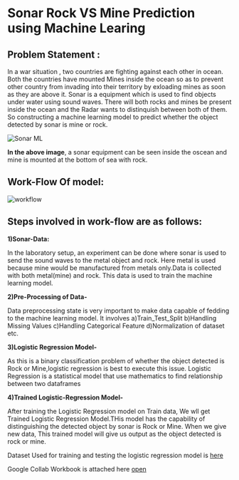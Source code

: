 # ******Sonar Rock VS Mine Prediction using Machine Learing****** 


## Problem Statement : 
In a war situation , two countries are fighting against each other in ocean. Both the countries have mounted Mines inside the ocean so as to prevent other country from invading into their territory by exloading mines as soon as they are above it. Sonar is a equipment which is used to find objects under water using sound waves. There will both rocks and mines be present inside the ocean and the Radar wants to distinquish between both of them. So constructing a machine learning model to predict whether the object detected by sonar is mine or rock.


![Sonar ML](https://github.com/KARTIKPARATKAR/Projects-Based-on-Machine-Learning/assets/100400207/a29bf00c-d94d-49c3-a92c-8f390e5a1427)

**In the above image**, a sonar equipment can be seen inside the oscean and mine is mounted at the bottom of sea with rock.

## **Work-Flow Of model:** ##

![workflow](https://github.com/KARTIKPARATKAR/Projects-Based-on-Machine-Learning/assets/100400207/b05aec03-db53-46ab-ab97-0763adf5f763)

## **Steps involved in work-flow are as follows:** ##

**1)Sonar-Data:**

In the laboratory setup, an experiment can be done where sonar is used to send the sound waves to the metal object and rock. Here metal is used because mine would be manufactured from metals only.Data is collected with both metal(mine) and rock. This data is used to train the machine learning model.

**2)Pre-Processing of Data-**

Data preprocessing state is very important to make data capable of fedding to the machine learning model. It involves a)Train_Test_Split b)Handling Missing Values c)Handling Categorical Feature d)Normalization of dataset etc.

**3)Logistic Regression Model-**

As this is a binary classification problem of whether the object detected is Rock or Mine,logistic regression is best to execute this issue. Logistic Regression is a statistical model that use mathematics to find relationship between two dataframes 

**4)Trained Logistic-Regression Model-**

After training the Logistic Regression model on Train data, We wll get Trained Logistic Regression Model.THis model has the capability of distinguishing the detected object by sonar is Rock or Mine. When we give new data, This trained model will give us output as the object detected is rock or mine.

Dataset Used for training and testing the logistic regression model is [here](https://github.com/KARTIKPARATKAR/Projects-Based-on-Machine-Learning/blob/main/Copy%20of%20sonar%20data.csv)

Google Collab Workbook is attached here [open](https://github.com/KARTIKPARATKAR/Projects-Based-on-Machine-Learning/blob/main/Sonar_RockVsMine_Prediction_Using_Logistic_Regression.ipynb)








